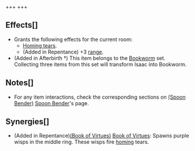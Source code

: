 +++
+++

Effects[]
---------


* Grants the following effects for the current room:
	+ [Homing tears](/wiki/Homing_tears "Homing tears").
	+ (Added in Repentance) +3 [range](/wiki/Range "Range").
* (Added in Afterbirth †) This item belongs to the [Bookworm](/wiki/Bookworm "Bookworm") set. Collecting three items from this set will transform Isaac into Bookworm.


Notes[]
-------


* For any item interactions, check the corresponding sections on [(Spoon Bender)](/wiki/Spoon_Bender "Spoon Bender") [Spoon Bender](/wiki/Spoon_Bender "Spoon Bender")'s page.


Synergies[]
-----------


* (Added in Repentance)[(Book of Virtues)](/wiki/Book_of_Virtues "Book of Virtues") [Book of Virtues](/wiki/Book_of_Virtues "Book of Virtues"): Spawns purple wisps in the middle ring. These wisps fire [homing](/wiki/Status_Effects "Status Effects") tears.


